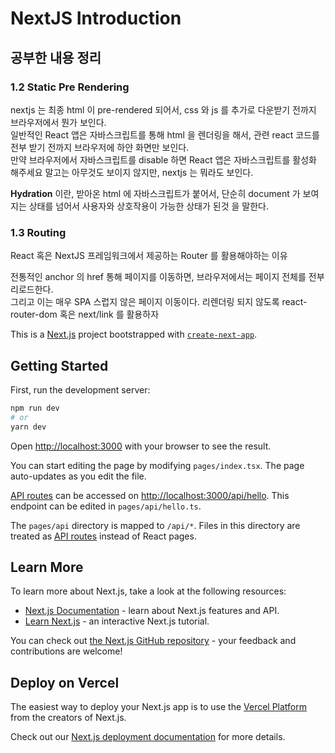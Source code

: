 # NextJS Introduction

## 공부한 내용 정리

### 1.2 Static Pre Rendering

nextjs 는 최종 html 이 pre-rendered 되어서, css 와 js 를 추가로 다운받기 전까지 브라우저에서 뭔가 보인다. <br>
일반적인 React 앱은 자바스크립트를 통해 html 을 렌더링을 해서, 관련 react 코드를 전부 받기 전까지 브라우저에 하얀 화면만 보인다. <br>
만약 브라우저에서 자바스크립트를 disable 하면 React 앱은 자바스크립트를 활성화 해주세요 말고는 아무것도 보이지 않지만, nextjs 는 뭐라도 보인다.

**Hydration** 이란, 받아온 html 에 자바스크립트가 붙어서, 단순히 document 가 보여지는 상태를 넘어서 사용자와 상호작용이 가능한 상태가 된것 을 말한다.

### 1.3 Routing

React 혹은 NextJS 프레임워크에서 제공하는 Router 를 활용해야하는 이유

전통적인 anchor 의 href 통해 페이지를 이동하면, 브라우저에서는 페이지 전체를 전부 리로드한다. <br>
그리고 이는 매우 SPA 스럽지 않은 페이지 이동이다. 리렌더링 되지 않도록 react-router-dom 혹은 next/link 를 활용하자

This is a [Next.js](https://nextjs.org/) project bootstrapped with [`create-next-app`](https://github.com/vercel/next.js/tree/canary/packages/create-next-app).


## Getting Started

First, run the development server:

```bash
npm run dev
# or
yarn dev
```

Open [http://localhost:3000](http://localhost:3000) with your browser to see the result.

You can start editing the page by modifying `pages/index.tsx`. The page auto-updates as you edit the file.

[API routes](https://nextjs.org/docs/api-routes/introduction) can be accessed on [http://localhost:3000/api/hello](http://localhost:3000/api/hello). This endpoint can be edited in `pages/api/hello.ts`.

The `pages/api` directory is mapped to `/api/*`. Files in this directory are treated as [API routes](https://nextjs.org/docs/api-routes/introduction) instead of React pages.

## Learn More

To learn more about Next.js, take a look at the following resources:

- [Next.js Documentation](https://nextjs.org/docs) - learn about Next.js features and API.
- [Learn Next.js](https://nextjs.org/learn) - an interactive Next.js tutorial.

You can check out [the Next.js GitHub repository](https://github.com/vercel/next.js/) - your feedback and contributions are welcome!

## Deploy on Vercel

The easiest way to deploy your Next.js app is to use the [Vercel Platform](https://vercel.com/new?utm_medium=default-template&filter=next.js&utm_source=create-next-app&utm_campaign=create-next-app-readme) from the creators of Next.js.

Check out our [Next.js deployment documentation](https://nextjs.org/docs/deployment) for more details.
